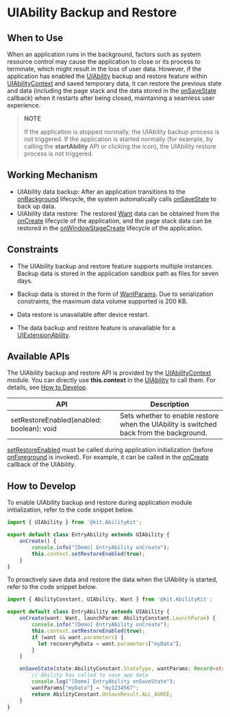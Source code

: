 # UIAbility Backup and Restore

## When to Use

When an application runs in the background, factors such as system resource control may cause the application to close or its process to terminate, which might result in the loss of user data. However, if the application has enabled the [UIAbility](../reference/apis-ability-kit/js-apis-app-ability-uiAbility.md) backup and restore feature within [UIAbilityContext](../reference/apis-ability-kit/js-apis-inner-application-uiAbilityContext.md) and saved temporary data, it can restore the previous state and data (including the page stack and the data stored in the [onSaveState](../reference/apis-ability-kit/js-apis-app-ability-uiAbility.md#onsavestate) callback) when it restarts after being closed, maintaining a seamless user experience.

> **NOTE**
>
> If the application is stopped normally, the UIAbility backup process is not triggered. If the application is started normally (for example, by calling the **startAbility** API or clicking the icon), the UIAbility restore process is not triggered.

## Working Mechanism
- UIAbility data backup: After an application transitions to the [onBackground](../reference/apis-ability-kit/js-apis-app-ability-uiAbility.md#onbackground) lifecycle, the system automatically calls [onSaveState](../reference/apis-ability-kit/js-apis-app-ability-uiAbility.md#onsavestate) to back up data.
- UIAbility data restore: The restored [Want](../reference/apis-ability-kit/js-apis-app-ability-want.md) data can be obtained from the [onCreate](../reference/apis-ability-kit/js-apis-app-ability-uiAbility.md#oncreate) lifecycle of the application, and the page stack data can be restored in the [onWindowStageCreate](../reference/apis-ability-kit/js-apis-app-ability-uiAbility.md#onwindowstagecreate) lifecycle of the application.

## Constraints

- The UIAbility backup and restore feature supports multiple instances. Backup data is stored in the application sandbox path as files for seven days.

- Backup data is stored in the form of [WantParams](../reference/apis-ability-kit/js-apis-app-ability-want.md). Due to serialization constraints, the maximum data volume supported is 200 KB.

- Data restore is unavailable after device restart.

- The data backup and restore feature is unavailable for a [UIExtensionAbility](../reference/apis-ability-kit/js-apis-app-ability-uiExtensionAbility.md).

## Available APIs

The UIAbility backup and restore API is provided by the [UIAbilityContext](../reference/apis-ability-kit/js-apis-inner-application-uiAbilityContext.md) module. You can directly use **this.context** in the [UIAbility](../reference/apis-ability-kit/js-apis-app-ability-uiAbility.md) to call them. For details, see [How to Develop](#how-to-develop).

| API                                                      | Description                                                |
| ------------------------------------------------------------ | ---------------------------------------------------- |
| setRestoreEnabled(enabled: boolean): void | Sets whether to enable restore when the UIAbility is switched back from the background.|

[setRestoreEnabled](../reference/apis-ability-kit/js-apis-inner-application-uiAbilityContext.md#setrestoreenabled14) must be called during application initialization (before [onForeground](../reference/apis-ability-kit/js-apis-app-ability-uiAbility.md#onforeground) is invoked). For example, it can be called in the [onCreate](../reference/apis-ability-kit/js-apis-app-ability-uiAbility.md#oncreate) callback of the UIAbility.


## How to Develop

To enable UIAbility backup and restore during application module initialization, refer to the code snippet below.

```ts
import { UIAbility } from '@kit.AbilityKit';

export default class EntryAbility extends UIAbility {
    onCreate() {
        console.info("[Demo] EntryAbility onCreate");
        this.context.setRestoreEnabled(true);
    }
}
```

To proactively save data and restore the data when the UIAbility is started, refer to the code snippet below.

```ts
import { AbilityConstant, UIAbility, Want } from '@kit.AbilityKit';

export default class EntryAbility extends UIAbility {
    onCreate(want: Want, launchParam: AbilityConstant.LaunchParam) {
        console.info("[Demo] EntryAbility onCreate");
        this.context.setRestoreEnabled(true);
        if (want && want.parameters) {
          let recoveryMyData = want.parameters["myData"];
        }
    }

    onSaveState(state:AbilityConstant.StateType, wantParams: Record<string, Object>) {
        // Ability has called to save app data
        console.log("[Demo] EntryAbility onSaveState");
        wantParams["myData"] = "my1234567";
        return AbilityConstant.OnSaveResult.ALL_AGREE;
    }
}
```
